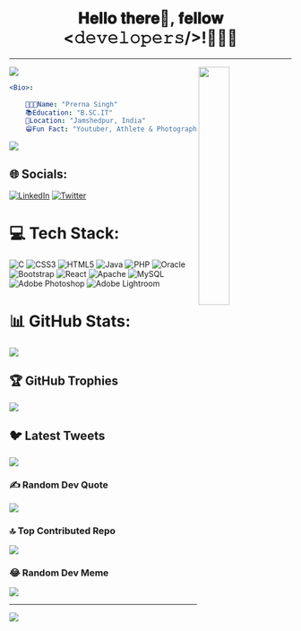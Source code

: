 <h1  align="center">𝐇𝐞𝐥𝐥𝐨 𝐭𝐡𝐞𝐫𝐞👋, 𝐟𝐞𝐥𝐥𝐨𝐰 <𝚍𝚎𝚟𝚎𝚕𝚘𝚙𝚎𝚛𝚜/>!👩🏻‍💻</h1>
<hr>
<a href="https://www.youtube.com/watch?v=dQw4w9WgXcQ"><img src="https://user-images.githubusercontent.com/73097560/115834477-dbab4500-a447-11eb-908a-139a6edaec5c.gif"></a>
<img width="33%" align="right"   src="https://cdn.dribbble.com/users/4055494/screenshots/15215756/media/d2b66c4ca0192aa26d103448b3d1518b.gif" >


```yaml
<Bio>:
   
    👩🏻‍💻Name: "Prerna Singh"
    📚Education: "B.SC.IT"
    🏡Location: "Jamshedpur, India"
    😁Fun Fact: "Youtuber, Athlete & Photographer"   
```
<a href="https://www.youtube.com/watch?v=dQw4w9WgXcQ"><img src="https://user-images.githubusercontent.com/73097560/115834477-dbab4500-a447-11eb-908a-139a6edaec5c.gif"></a>

## 🌐 Socials:
[![LinkedIn](https://img.shields.io/badge/LinkedIn-%230077B5.svg?logo=linkedin&logoColor=white)](https://linkedin.com/in/prernasingh4) [![Twitter](https://img.shields.io/badge/Twitter-%231DA1F2.svg?logo=Twitter&logoColor=white)](https://twitter.com/i_prernasingh) 

# 💻 Tech Stack:
![C](https://img.shields.io/badge/c-%2300599C.svg?style=for-the-badge&logo=c&logoColor=white) ![CSS3](https://img.shields.io/badge/css3-%231572B6.svg?style=for-the-badge&logo=css3&logoColor=white) ![HTML5](https://img.shields.io/badge/html5-%23E34F26.svg?style=for-the-badge&logo=html5&logoColor=white) ![Java](https://img.shields.io/badge/java-%23ED8B00.svg?style=for-the-badge&logo=java&logoColor=white) ![PHP](https://img.shields.io/badge/php-%23777BB4.svg?style=for-the-badge&logo=php&logoColor=white) ![Oracle](https://img.shields.io/badge/Oracle-F80000?style=for-the-badge&logo=oracle&logoColor=white) ![Bootstrap](https://img.shields.io/badge/bootstrap-%23563D7C.svg?style=for-the-badge&logo=bootstrap&logoColor=white) ![React](https://img.shields.io/badge/react-%2320232a.svg?style=for-the-badge&logo=react&logoColor=%2361DAFB) ![Apache](https://img.shields.io/badge/apache-%23D42029.svg?style=for-the-badge&logo=apache&logoColor=white) ![MySQL](https://img.shields.io/badge/mysql-%2300f.svg?style=for-the-badge&logo=mysql&logoColor=white) ![Adobe Photoshop](https://img.shields.io/badge/adobephotoshop-%2331A8FF.svg?style=for-the-badge&logo=adobephotoshop&logoColor=white) ![Adobe Lightroom](https://img.shields.io/badge/Adobe%20Lightroom-31A8FF.svg?style=for-the-badge&logo=Adobe%20Lightroom&logoColor=white)
# 📊 GitHub Stats:
![](https://github-readme-streak-stats.herokuapp.com/?user=PrernaSingh01&theme=tokyonight&hide_border=false)<br/>

## 🏆 GitHub Trophies
![](https://github-profile-trophy.vercel.app/?username=PrernaSingh01&theme=tokyonight&no-frame=false&no-bg=false&margin-w=4)

## 🐦 Latest Tweets
[![](https://gtce.itsvg.in/api?username=i_prernasingh)](https://github.com/VishwaGauravIn/github-twitter-card-embed)

### ✍️ Random Dev Quote
![](https://quotes-github-readme.vercel.app/api?type=horizontal&theme=tokyonight)

### 🔝 Top Contributed Repo
![](https://github-contributor-stats.vercel.app/api?username=PrernaSingh01&limit=5&theme=tokyonight&combine_all_yearly_contributions=true)

### 😂 Random Dev Meme
<img src="https://encrypted-tbn0.gstatic.com/images?q=tbn:ANd9GcRKJINavJcN_xnSwE67Ca9dpwA9u859ffWlqPgLR2QlXrj4b4gxRQLr6yafQgl7wA38qvQ&usqp=CAU"/>

---
[![](https://visitcount.itsvg.in/api?id=PrernaSingh01&icon=0&color=0)](https://visitcount.itsvg.in)

<!-- Proudly created with GPRM ( https://gprm.itsvg.in ) -->
